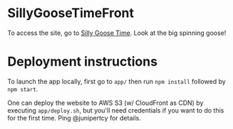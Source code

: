# SillyGooseTimeFront

To access the site, go to [Silly Goose Time](https://d2zpy5wfaq7i0y.cloudfront.net/). Look at the big spinning goose!

# Deployment instructions
To launch the app locally, first go to `app/` then run `npm install` followed by `npm start`.

One can deploy the website to AWS S3 (w/ CloudFront as CDN) by executing `app/deploy.sh`, but you'll need credentials if you want to do this for the first time. Ping @junipertcy for details.
